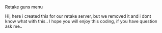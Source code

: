Retake guns menu

Hi, here i created this for our retake server, but we removed it and i dont know what with this..
I hope you will enjoy this coding, if you have question ask me..